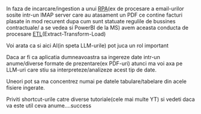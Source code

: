 
In faza de incarcare/ingestion a unui [RPA](https://www.sap.com/romania/products/technology-platform/process-automation/what-is-rpa.html)(ex de procesare a email-urilor sosite intr-un IMAP server care au atasament un PDF ce contine facturi plasate in mod recurent dupa cum sunt statuate regulile de bussines contractuale/ a se vedea si PowerBI de la MS) avem aceasta conducta de procesare [ETL](https://www.oracle.com/ro/integration/what-is-etl/)(Extract-Transform-Load)

Voi arata ca si aici AI(in speta LLM-urile) pot juca un rol important

Daca ar fi ca aplicatia dumneavoastra sa ingereze date intr-un anume/diverse formate de prezentare(ex PDF-uri) atunci ma voi axa pe LLM-uri care stiu sa interpreteze/analizeze acest tip de date.

Uneori pot sa ma concentrez numai pe datele tabulare/tabelare din acele fisiere ingerate.

Priviti shortcut-urile catre diverse tutoriale(cele mai multe YT) si vedeti daca va este util ceva anume....success
